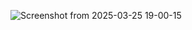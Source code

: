 ![Screenshot from 2025-03-25 19-00-15](https://github.com/user-attachments/assets/9622f47d-6081-4f22-80ef-99a18bda20e9)
